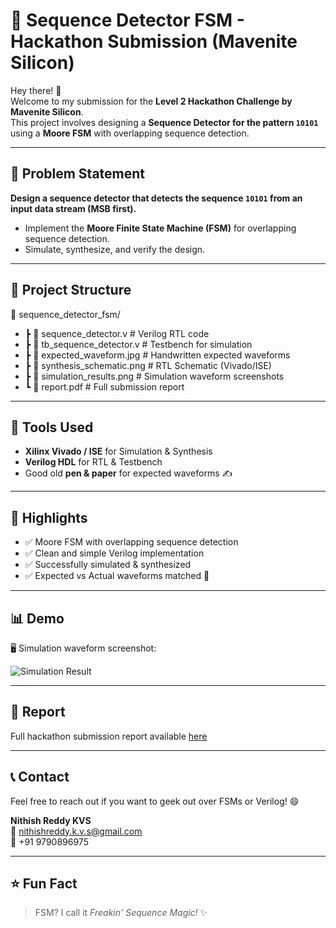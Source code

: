 # 🚀 Sequence Detector FSM - Hackathon Submission (Mavenite Silicon)

Hey there! 👋  
Welcome to my submission for the **Level 2 Hackathon Challenge by Mavenite Silicon**.  
This project involves designing a **Sequence Detector for the pattern `10101`** using a **Moore FSM** with overlapping sequence detection.

---

## 📜 Problem Statement  

**Design a sequence detector that detects the sequence `10101` from an input data stream (MSB first).**  
- Implement the **Moore Finite State Machine (FSM)** for overlapping sequence detection.  
- Simulate, synthesize, and verify the design.

---

## 📁 Project Structure  

📂 sequence_detector_fsm/
- ┣ 📄 sequence_detector.v # Verilog RTL code
- ┣ 📄 tb_sequence_detector.v # Testbench for simulation
- ┣ 📄 expected_waveform.jpg # Handwritten expected waveforms
- ┣ 📄 synthesis_schematic.png # RTL Schematic (Vivado/ISE)
- ┣ 📄 simulation_results.png # Simulation waveform screenshots
- ┗ 📄 report.pdf # Full submission report

---

## 🔧 Tools Used  

- **Xilinx Vivado / ISE** for Simulation & Synthesis  
- **Verilog HDL** for RTL & Testbench  
- Good old **pen & paper** for expected waveforms ✍️  

---

## 📸 Highlights  

- ✅ Moore FSM with overlapping sequence detection  
- ✅ Clean and simple Verilog implementation  
- ✅ Successfully simulated & synthesized  
- ✅ Expected vs Actual waveforms matched 🎉  

---

## 📊 Demo  

🖥️ Simulation waveform screenshot:

![Simulation Result](simulation_results.png)

---

## 📜 Report  

Full hackathon submission report available [here](report.pdf)

---

## 📞 Contact  

Feel free to reach out if you want to geek out over FSMs or Verilog! 😄  

**Nithish Reddy KVS**  
📧 nithishreddy.k.v.s@gmail.com  
📱 +91 9790896975  

---

## ⭐️ Fun Fact  

> FSM? I call it *Freakin' Sequence Magic!* ✨
